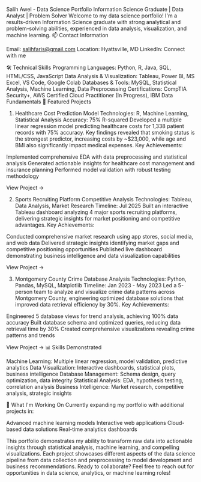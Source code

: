 Salih Awel - Data Science Portfolio
Information Science Graduate | Data Analyst | Problem Solver
Welcome to my data science portfolio! I'm a results-driven Information Science graduate with strong analytical and problem-solving abilities, experienced in data analysis, visualization, and machine learning.
📫 Contact Information

Email: salihfaris@gmail.com
Location: Hyattsville, MD
LinkedIn: Connect with me <!-- Add your LinkedIn -->

🛠️ Technical Skills
Programming Languages: Python, R, Java, SQL, HTML/CSS, JavaScript
Data Analysis & Visualization: Tableau, Power BI, MS Excel, VS Code, Google Colab
Databases & Tools: MySQL, Statistical Analysis, Machine Learning, Data Preprocessing
Certifications: CompTIA Security+, AWS Certified Cloud Practitioner (In Progress), IBM Data Fundamentals
🚀 Featured Projects
1. Healthcare Cost Prediction Model
Technologies: R, Machine Learning, Statistical Analysis
Accuracy: 75% R-squared
Developed a multiple linear regression model predicting healthcare costs for 1,338 patient records with 75% accuracy. Key findings revealed that smoking status is the strongest predictor, increasing costs by ~$23,000, while age and BMI also significantly impact medical expenses.
Key Achievements:

Implemented comprehensive EDA with data preprocessing and statistical analysis
Generated actionable insights for healthcare cost management and insurance planning
Performed model validation with robust testing methodology

View Project → <!-- Will create this next -->

2. Sports Recruiting Platform Competitive Analysis
Technologies: Tableau, Data Analysis, Market Research
Timeline: Jul 2025
Built an interactive Tableau dashboard analyzing 4 major sports recruiting platforms, delivering strategic insights for market positioning and competitive advantages.
Key Achievements:

Conducted comprehensive market research using app stores, social media, and web data
Delivered strategic insights identifying market gaps and competitive positioning opportunities
Published live dashboard demonstrating business intelligence and data visualization capabilities

View Project → <!-- Will add link when created -->

3. Montgomery County Crime Database Analysis
Technologies: Python, Pandas, MySQL, Matplotlib
Timeline: Jan 2023 - May 2023
Led a 5-person team to analyze and visualize crime data patterns across Montgomery County, engineering optimized database solutions that improved data retrieval efficiency by 30%.
Key Achievements:

Engineered 5 database views for trend analysis, achieving 100% data accuracy
Built database schema and optimized queries, reducing data retrieval time by 30%
Created comprehensive visualizations revealing crime patterns and trends

View Project → <!-- Will add link when created -->
📊 Skills Demonstrated

Machine Learning: Multiple linear regression, model validation, predictive analytics
Data Visualization: Interactive dashboards, statistical plots, business intelligence
Database Management: Schema design, query optimization, data integrity
Statistical Analysis: EDA, hypothesis testing, correlation analysis
Business Intelligence: Market research, competitive analysis, strategic insights

🎯 What I'm Working On
Currently expanding my portfolio with additional projects in:

Advanced machine learning models
Interactive web applications
Cloud-based data solutions
Real-time analytics dashboards



This portfolio demonstrates my ability to transform raw data into actionable insights through statistical analysis, machine learning, and compelling visualizations. Each project showcases different aspects of the data science pipeline from data collection and preprocessing to model development and business recommendations.
Ready to collaborate? Feel free to reach out for opportunities in data science, analytics, or machine learning roles!
